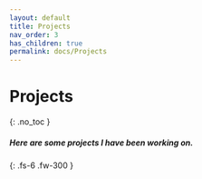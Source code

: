 ```yaml
---
layout: default
title: Projects
nav_order: 3
has_children: true
permalink: docs/Projects
---
```


# Projects
{: .no_toc }

##### Here are some projects I have been working on.
{: .fs-6 .fw-300 }
